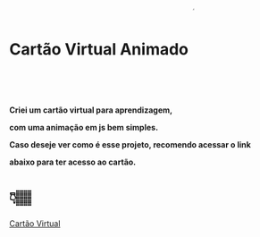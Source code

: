 <h1>Cartão Virtual Animado <img align="center" alt="cartao" width="4%" style="border-radius:50px;" src="https://cdn.discordapp.com/attachments/756310173215096843/1006027419435667497/unknown.png"></h1>

<h4> Criei um cartão virtual para aprendizagem,</p>
com uma animação em js bem simples. </p>
Caso deseje ver como é esse projeto, recomendo acessar o link</p>
abaixo para ter acesso ao cartão.
</h4>
<h1>👇🏽</h1>
<a href="https://thamiresribeiros.github.io/cartao-animado/">Cartão Virtual</a>
